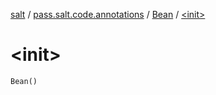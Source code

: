 [salt](../../index.md) / [pass.salt.code.annotations](../index.md) / [Bean](index.md) / [&lt;init&gt;](./-init-.md)

# &lt;init&gt;

`Bean()`